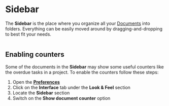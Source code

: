# Sidebar

The **Sidebar** is the place where you organize all your [Documents](./documents.md) into folders. Everything can be easily moved around by dragging-and-dropping to best fit your needs.

<img :src="$withBase('/assets/img/general/sidebar.png')" />

## Enabling counters

Some of the documents in the **Sidebar** may show some useful counters like the overdue tasks in a project. To enable the counters follow these steps:

1. Open the [**Preferences**](../general/open-preferences.md)
2. Click on the **Interface** tab under the **Look & Feel** section
3. Locate the **Sidebar** section
4. Switch on the **Show document counter** option
